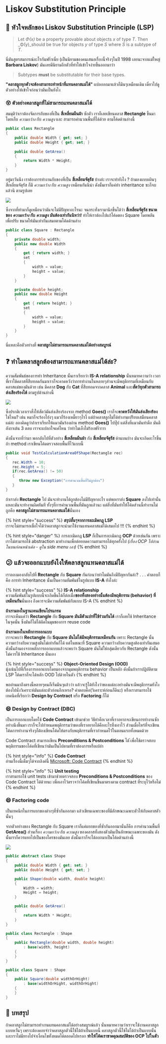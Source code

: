 # Liskov Substitution Principle

## 👑 หัวใจหลักของ Liskov Substitution Principle \(LSP\)

> Let _Φ\(x\)_ be a property provable about objects _x_ of type _T_. Then _Φ\(y\)_should be true for objects _y_ of type _S_ where _S_ is a subtype of _T_.

นี่มันสูตรสมการณ์อะไรกันฟร๊าเนี่ย \(เป็นนิยามของคนเสนอเรื่องนี้จริงๆในปี 1998 เลยนะจากแม่ใหญ่ **Barbara Liskov**\) มันเลยมีนิยามอีกตัวที่ทำให้เข้าใจง่ายขึ้นออกมาว่า

> Subtypes **must** be substitutable for their base types.

**"คลาสลูกทุกตัวจะต้องสามารถทำหน้าที่แทนคลาสแม่ได้"** แปลออกมาแล้วก็มึนๆเหมือนเดิม เดี๋ยวไปดูตัวอย่างให้เข้าใจก่อนว่ามันเป็นยังไง

### 😵 ตัวอย่างคลาสลูกที่ไม่สามารถแทนคลาสแม่ได้

สมมุติว่าเราต้องจัดการกับของที่เป็น **สี่เหลี่ยมผืนผ้า** ซักตัว เราก็เลยเขียนคลาส **Rectangle** ขึ้นมาโดยเก็บ _ความกว้าง_ กับ _ความสูง_ และ สามารถคำนวณพื้นที่ได้ด้วย ตามโค้ดด้านล่างนี้

```csharp
public class Rectangle
{
    public double Width { get; set; }
    public double Height { get; set; }
    
    public double GetArea()
    {
        return Width * Height;
    }
}
```

อยู่มาวันนึง เราต้องการทำงานกับของที่เป็น **สี่เหลี่ยมจัตุรัส** บ้างล่ะ เราจะทำยังไง ? ถ้ามองแบบเผินๆ สี่เหลี่ยมจัตุรัส ก็มี _ความกว้าง_ กับ _ความสูง_ เหมือนกันนิน่า ดังนั้นเราก็แค่ทำ inheritance ซะก็จบแล้วนิ ตามรูปเลย

![](../../.gitbook/assets/image%20%28363%29.png)

ซึ่งจากที่ทำมาก็ดูเหมือนว่ามันจะไม่มีปัญหาอะไรนะ จนกระทั่งเรามานึกขึ้นได้ว่า **สี่เหลี่ยมจัตุรัส ขนาดของ** _**ความกว้าง**_ **กับ** _**ความสูง**_ **มันต้องเท่ากันนิหว่า!** ทำให้เราต้องไปแก้โค้ดของ Square โดยพลัน เพื่อปรับ ขนาดให้มันเท่ากันเสมอตามโค้ดด้านล่าง

```csharp
public class Square : Rectangle
{
    private double width;
    public new double Width
    {
        get { return width; }
        set
        {
            width = value;
            height = value;
        }
    }

    private double height;
    public new double Height
    {
        get { return height; }
        set
        {
            width = value;
            height = value;
        }
    }
}
```

นี่แหละคือตัวอย่างที่ **คลาสลูกไม่สามารถแทนคลาสแม่ได้อย่างสมบูรณ์**

## ❓ ทำไมคลาสลูกต้องสามารถแทนคลาสแม่ได้ล่ะ?

ความสัมพันธ์ของการทำ Inheritance นั้นเราเรียกว่า **IS-A relationship** นั่นหมายความว่า เวลาที่เราใช้คลาสที่สืบทอดกันมาเราก็จะคาดหวังว่าการทำงานในหลายๆส่วนจะมีพฤติกรรมที่เหมือนกับคลาสแม่ของมันด้วย เช่น มีคลาส **Dog** กับ **Cat** ที่สืบทอดจากคลาส **Animal** และ**สัตว์ทุกตัวสามารถส่งเสียงร้องได้** ตามรูปด้านล่างนี้

![](../../.gitbook/assets/image%20%28415%29.png)

ซึ่งปรกติเวลาเราสั่งให้สัตว์มันส่งเสียงร้องจาก method **Goes\(\)** เราก็จะ**คาดหวังให้มันส่งเสียงร้อง**ใช่ไหม? เช่น หมาก็จะร้องโฮ่งๆ แมวก็ร้องเหมี๊ยวๆไรงี้ แต่ถ้าคลาสลูกไม่ได้ทำงานเปรียบเสมือนคลาสแม่ล่ะ ลองคิดดูว่าถ้าเราเรียกให้แมวมันร้องผ่าน method **Goes\(\)** ไปปุ๊ป แต่สิ่งที่แมวมันทำคือ มันตีลังกาเต้น 3 ตลบ เราจะแปลกใจแค่ไหน ว่าทำไมเอ็งไม่ร้องฟร๊าาาา

ดังนั้นจากที่ว่ามา พอกลับไปที่ตัวอย่าง **สี่เหลี่ยมผืนผ้า** กับ **สี่เหลี่ยมจัตุรัส** ด้านบนบ้าง มันจะเกิดอะไรขึ้นถ้า method เราเขียนโค้ดตรวจสอบพื้นที่ไว้แบบนี้

```csharp
public void TestCalculationAreaOfShape(Rectangle rec)
{
   rec.Width = 10;
   rec.Height = 5;
   if(rec.GetArea() != 50)
   {
      throw new Exception("การคำนวณพื้นที่ไม่ถูกต้อง")
   }
}
```

ถ้าเราส่ง **Rectangle** ไป มันจะทำงานได้ถูกต้องไม่มีปัญหาอะไร แต่พอเราส่ง **Square** ลงไปเท่านั้นแหละมันจะทำงานผิดทันที  ทั้งๆที่การคำนวณพื้นที่มันถูกแล้วนะ แต่สิ่งที่มันทำให้โค้ดส่วนนี้ทำงานไม่ถูกคือ **คลาสลูกไม่สามารถแทนคลาสแม่ได้**นั่นเอง 

{% hint style="success" %}
**สรุปสั้นๆจากการละเมิดกฎ LSP**  
เราจะไม่สามารถเชื่อใจได้ว่าคลาสลูกจะนำมาใช้งานแทนคลาสแม่ได้เสมอไป !!!
{% endhint %}

{% hint style="danger" %}
การละเมิดกฎ **LSP** ก็เป็นการละเมิดกฎ **OCP** ด้วยเช่นกัน เพราะเราไม่สามารถใช้ abstraction มาทำงานเพื่อต่อยอดความสามารถได้ทุกครั้งไป _\(เรื่อง OCP ไปอ่านในบนก่อนหน้าเด้อ - ดูใน side menu เอา\)_
{% endhint %}

## 😕 แล้วจะออกแบบยังไงให้คลาสลูกแทนคลาสแม่ได้

เราลองมองกลับไปที่ **Rectangle** กับ **Square** กันก่อนว่าทำไมมันถึงมีปัญหากันล่ะ? . . . คำตอบก็คือ การทำ Inheritance นั้นเป็นความสัมพันธ์ในรูปแบบ **IS-A** ยังไงล่ะ 

{% hint style="success" %}
**IS-A relationship**  
ความสัมพันธ์ในรูปแบบนี้จะเกิดขึ้นได้ก็ต่อเมื่อ**ของทั้งสองอย่างนั้นต้องมีพฤติกรรม \(behavior\) ที่เหมือนกัน**นั่นเอง ถึงควรจะมีความสัมพันธ์กับแบบ IS-A
{% endhint %}

**ถ้าเรามองในฐานะคนเขียนโปรแกรม**  
เราจะเห็นแค่ว่า **Rectangle** กับ **Square มันมีตัวแปรที่ใช้ร่วมกันได้** เราก็เลยใช้ Inheritance ในจุดนั้น ซึ่งมันก็ไม่ได้ผิดในมุมของการ reuse code

**ถ้าเรามองในหลักการออกแบบ**  
เราจะพบว่า **Rectangle** กับ **Square มันไม่ได้มีพฤติกรรมเหมือนกัน** เพราะ Rectangle นั้นความกว้างกับความสูงมันไม่เท่ากันก็ได้ แต่ในขณะที่ Square ความกว้างกับความสูงต้องเท่ากันเสมอ ดังนั้นถ้ามองจากหลักการออกแบบแล้วจะพบว่า Square มันไม่ใช่กลุ่มเดียวกับ Rectangle ดังนั้นไม่ควรใช้ Inheritance นั่นเอง

{% hint style="success" %}
**Object-Oriented Design \(OOD\)**  
มุ้งเน้นไปที่เรื่องการออกแบบโดยมองจากมุมพฤติกรรม behavior เป็นหลัก ดังนั้นถ้าเราปฏิบัติตาม LSP โค้ดเราก็จะได้หลัก OOD ไปด้วยในตัว
{% endhint %}

พออ่านมาถึงตรงนี้หลายๆคนก็เริ่มมึนๆแล้วว่า แล้วจะรู้ได้ยังไงว่าของแต่ละอย่างมันจะมีพฤติกรรมยังไง ต้องไปนั่งวิเคราะห์มันแต่ละตัวก่อนอีกเหรอ? คำตอบคือ\(วิเคราะห์ก่อนก็ดีนะ\) หรือเราสามารถใช้เทคนิคที่เรียกว่า **Design by Contract** หรือ **Factoring** ก็ได้

### 😄 Design by Contract \(DBC\)

เป็นการออกแบบโดยใช้ **Code Contract** เข้ามาช่วย วิธีทำคือเวลาที่เราอยากจะเขียนการทำงานซักอย่างนึงขึ้นมา เราก็จะไปกำหนดพฤติกรรมว่าของที่เราอยากได้คืออะไรทิ้งเอาไว้ ส่วนเมื่อไหร่ที่จะเขียนโค้ดการทำงานจริงๆก็ต้องเขียนโค้ดให้ตรงกับพฤติกรรมที่เรากำหนดไว้ในตอนแรกทั้งหมดด้วย

Code Contract สามารถเขียน **Preconditions & Postconditions** ได้ ้เพื่อใช้ตรวจสอบพฤติกรรมของโค้ดที่เขียนว่ามันเป็นไปตามที่เราต้องการหรือเปล่า

{% hint style="info" %}
**Code Contract**  
อ่านเรื่องนี้เต็มๆได้จากลิงค์นี้ [Microsoft: Code Contract](https://docs.microsoft.com/en-us/dotnet/framework/debug-trace-profile/code-contracts)
{% endhint %}

{% hint style="info" %}
**Unit testing**  
เราสามารถใช้ unit tests เข้ามาช่วยตรวจสอบ  **Preconditions & Postconditions** ของ Code Contract ได้ด้วยนะ เพื่อเอาไว้ตรวจว่าโค้ดที่เขียนขึ้นมาตรงตาม contract ที่ระบุไว้หรือไม่
{% endhint %}

### 😄 Factoring code

เป็นเทคนิกในการแยกของต่างๆที่ซ้ำกันออกมา แล้วเขียนเฉพาะของที่มีลักษณะเฉพาะตัวให้กับคลาสตัวนั้นๆ

จากตัวอย่างของ Rectangle กับ Square เราก็แค่แยกของที่ซ้ำกันออกมานั่นก็คือ การคำนวณพื้นที่ **GetArea\(\)** ส่วนเรื่อง _ความกว้าง_ กับ _ความสูง_ ของคลาสทั้งสองตัวมันเป็นลักษณะเฉพาะของมัน ดังนั้นเราก็ควรแยกไปเป็นของใครของมันเลย ดังนั้นเราก็จะได้ออกมาเป็นโค้ดด้านล่างนี้

![](../../.gitbook/assets/image%20%28236%29.png)

```csharp
public abstract class Shape
{
    public double Width { get; set; }
    public double Height { get; set; }

    public Shape(double width, double height)
    {
        Width = width;
        Height = height;
    }

    public double GetArea()
    {
        return Width * Height;
    }
}

public class Rectangle : Shape
{
    public Rectangle(double width, double height)
        : base(width, height)
    {
    }
}

public class Square : Shape
{
    public Square(double widthOrHight)
        : base(widthOrHight, widthOrHight)
    {
    }
}
```

## 🎯 บทสรุป

ถ้าคลาสลูกไม่สามารถทำงานแทนคลาสแม่ได้อย่างสมบูรณ์แล้ว นั่นหมายความว่าเราจะใช้งานคลาสลูกแบบหวั่นๆ เพราะต้องคอยจำว่าคลาสลูกตัวนี้ใช้ได้ถ้าเป็นแบบนี้ คลาสลูกตัวนี้ใช้ไม่ได้ถ้าเป็นแบบนั้น และเราไม่มีทางไปจำเงื่อนไขทั้งหมดได้ตลอดไปหรอก **ทำให้โค้ดเราขาดคุณสมบัติของ OCP ไปในตัว**

